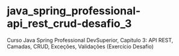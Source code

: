 # java_spring_professional-api_rest_crud-desafio_3
Curso Java Spring Professional DevSuperior, Capítulo 3: API REST, Camadas, CRUD, Exceções, Validações (Exercício Desafio)
